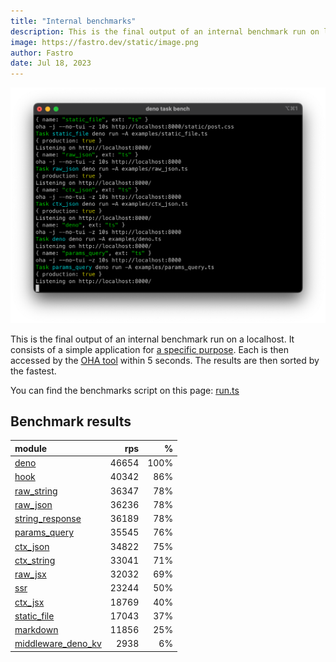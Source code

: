 ```yaml
---
title: "Internal benchmarks"
description: This is the final output of an internal benchmark run on localhost
image: https://fastro.dev/static/image.png
author: Fastro
date: Jul 18, 2023
---
```


![bench](/static/bench.png)

This is the final output of an internal benchmark run on a localhost. It consists of a simple application for [a specific purpose](https://github.com/fastrodev/fastro/blob/main/deno.json). Each is then accessed by the [OHA tool](https://github.com/hatoo/oha) within 5 seconds. The results are then sorted by the fastest.

You can find the benchmarks script on this page: [run.ts](https://github.com/fastrodev/fastro/blob/main/bench/run.ts)

## Benchmark results


| module                                                                                             |   rps |    % |
| :------------------------------------------------------------------------------------------------- | ----: | ---: |
| [deno](https://github.com/fastrodev/fastro/blob/main/examples/deno.ts)                             | 46654 | 100% |
| [hook](https://github.com/fastrodev/fastro/blob/main/examples/hook.ts)                             | 40342 |  86% |
| [raw_string](https://github.com/fastrodev/fastro/blob/main/examples/raw_string.ts)                 | 36347 |  78% |
| [raw_json](https://github.com/fastrodev/fastro/blob/main/examples/raw_json.ts)                     | 36236 |  78% |
| [string_response](https://github.com/fastrodev/fastro/blob/main/examples/string_response.ts)       | 36189 |  78% |
| [params_query](https://github.com/fastrodev/fastro/blob/main/examples/params_query.ts)             | 35545 |  76% |
| [ctx_json](https://github.com/fastrodev/fastro/blob/main/examples/ctx_json.ts)                     | 34822 |  75% |
| [ctx_string](https://github.com/fastrodev/fastro/blob/main/examples/ctx_string.ts)                 | 33041 |  71% |
| [raw_jsx](https://github.com/fastrodev/fastro/blob/main/examples/raw_jsx.tsx)                      | 32032 |  69% |
| [ssr](https://github.com/fastrodev/fastro/blob/main/examples/ssr.ts)                               | 23244 |  50% |
| [ctx_jsx](https://github.com/fastrodev/fastro/blob/main/examples/ctx_jsx.tsx)                      | 18769 |  40% |
| [static_file](https://github.com/fastrodev/fastro/blob/main/examples/static_file.ts)               | 17043 |  37% |
| [markdown](https://github.com/fastrodev/fastro/blob/main/examples/markdown.ts)                     | 11856 |  25% |
| [middleware_deno_kv](https://github.com/fastrodev/fastro/blob/main/examples/middleware_deno_kv.ts) |  2938 |   6% |